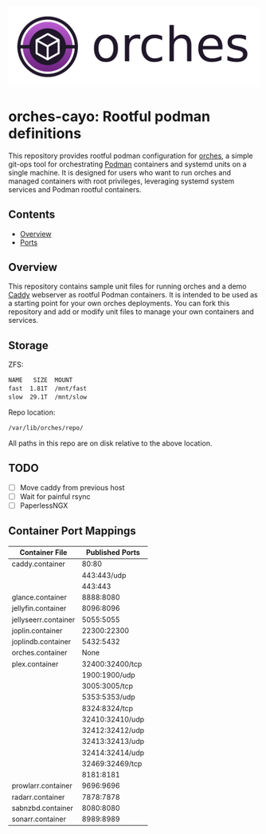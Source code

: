![orches logo](https://raw.githubusercontent.com/orches-team/common/main/orches-logo-text.png)

# orches-cayo: Rootful podman definitions

This repository provides rootful podman configuration for [orches](https://github.com/orches-team/orches), a simple git-ops tool for orchestrating [Podman](https://podman.io/) containers and systemd units on a single machine. It is designed for users who want to run orches and managed containers with root privileges, leveraging systemd system services and Podman rootful containers.

## Contents

- [Overview](#overview)
- [Ports](#container-port-mappings)

## Overview

This repository contains sample unit files for running orches and a demo [Caddy](https://caddyserver.com/) webserver as rootful Podman containers. It is intended to be used as a starting point for your own orches deployments. You can fork this repository and add or modify unit files to manage your own containers and services.

## Storage

ZFS:

```sh
NAME   SIZE  MOUNT
fast  1.81T  /mnt/fast
slow  29.1T  /mnt/slow
```

Repo location:

```sh
/var/lib/orches/repo/
```

All paths in this repo are on disk relative to the above location.

## TODO

- [ ] Move caddy from previous host
- [ ] Wait for painful rsync
- [ ] PaperlessNGX

## Container Port Mappings

| Container File       | Published Ports |
| -------------------- | --------------- |
| caddy.container      | 80:80           |
|                      | 443:443/udp     |
|                      | 443:443         |
| glance.container     | 8888:8080       |
| jellyfin.container   | 8096:8096       |
| jellyseerr.container | 5055:5055       |
| joplin.container     | 22300:22300     |
| joplindb.container   | 5432:5432       |
| orches.container     | None            |
| plex.container       | 32400:32400/tcp |
|                      | 1900:1900/udp   |
|                      | 3005:3005/tcp   |
|                      | 5353:5353/udp   |
|                      | 8324:8324/tcp   |
|                      | 32410:32410/udp |
|                      | 32412:32412/udp |
|                      | 32413:32413/udp |
|                      | 32414:32414/udp |
|                      | 32469:32469/tcp |
|                      | 8181:8181       |
| prowlarr.container   | 9696:9696       |
| radarr.container     | 7878:7878       |
| sabnzbd.container    | 8080:8080       |
| sonarr.container     | 8989:8989       |
